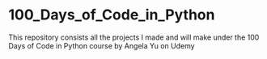 # 100_Days_of_Code_in_Python
This repository consists all the projects I made and will make under the 100 Days of Code in Python course by Angela Yu on Udemy

